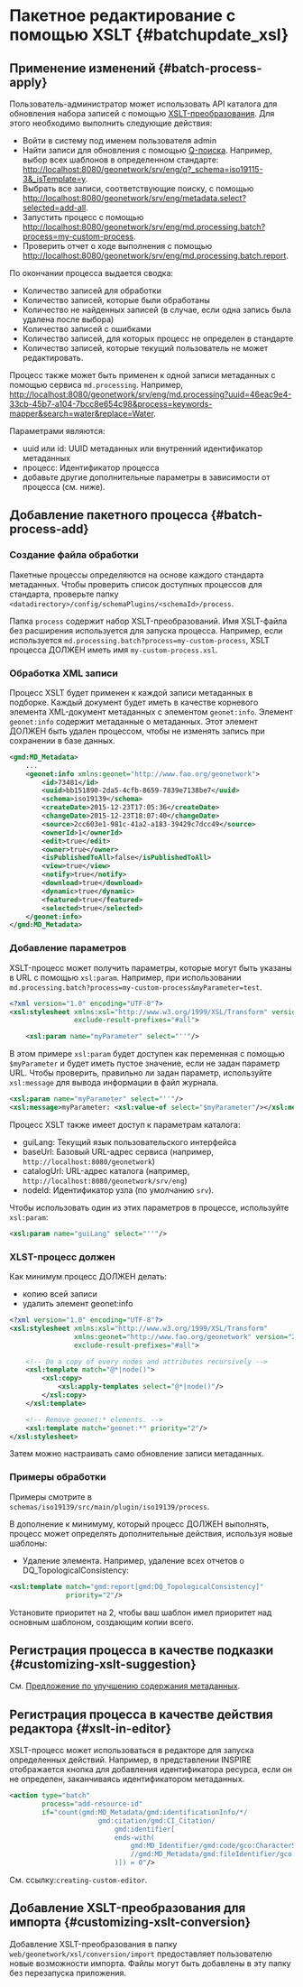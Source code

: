 # Пакетное редактирование с помощью XSLT {#batchupdate_xsl}

## Применение изменений {#batch-process-apply}

Пользователь-администратор может использовать API каталога для обновления набора записей с помощью [XSLT-преобразования](https://ru.wikipedia.org/wiki/XSLT). Для этого необходимо выполнить следующие действия:

- Войти в систему под именем пользователя admin
- Найти записи для обновления с помощью [Q-поиска](../../api/search.md). Например, выбор всех шаблонов в определенном стандарте: <http://localhost:8080/geonetwork/srv/eng/q?_schema=iso19115-3&_isTemplate=y>.
- Выбрать все записи, соответствующие поиску, с помощью <http://localhost:8080/geonetwork/srv/eng/metadata.select?selected=add-all>.
- Запустить процесс с помощью <http://localhost:8080/geonetwork/srv/eng/md.processing.batch?process=my-custom-process>.
- Проверить отчет о ходе выполнения с помощью <http://localhost:8080/geonetwork/srv/eng/md.processing.batch.report>.

По окончании процесса выдается сводка:

- Количество записей для обработки
- Количество записей, которые были обработаны
- Количество не найденных записей (в случае, если одна запись была удалена после выбора)
- Количество записей с ошибками
- Количество записей, для которых процесс не определен в стандарте
- Количество записей, которые текущий пользователь не может редактировать.

Процесс также может быть применен к одной записи метаданных с помощью сервиса `md.processing`. Например, <http://localhost:8080/geonetwork/srv/eng/md.processing?uuid=46eac9e4-33cb-45b7-a104-7bcc8e654c98&process=keywords-mapper&search=water&replace=Water>.

Параметрами являются:

- uuid или id: UUID метаданных или внутренний идентификатор метаданных
- процесс: Идентификатор процесса
- добавьте другие дополнительные параметры в зависимости от процесса (см. ниже).

## Добавление пакетного процесса {#batch-process-add}

### Создание файла обработки

Пакетные процессы определяются на основе каждого стандарта метаданных. Чтобы проверить список доступных процессов для стандарта, проверьте папку `<datadirectory>/config/schemaPlugins/<schemaId>/process`.

Папка `process` содержит набор XSLT-преобразований. Имя XSLT-файла без расширения используется для запуска процесса. Например, если используется `md.processing.batch?process=my-custom-process`, XSLT процесса ДОЛЖЕН иметь имя `my-custom-process.xsl`.

### Обработка XML записи

Процесс XSLT будет применен к каждой записи метаданных в подборке. Каждый документ будет иметь в качестве корневого элемента XML-документ метаданных с элементом `geonet:info`. Элемент `geonet:info` содержит метаданные о метаданных. Этот элемент ДОЛЖЕН быть удален процессом, чтобы не изменять запись при сохранении в базе данных.

``` xml
<gmd:MD_Metadata>
    ...
    <geonet:info xmlns:geonet="http://www.fao.org/geonetwork">
        <id>73481</id>
        <uuid>bb151890-2da5-4cfb-8659-7839e7138be7</uuid>
        <schema>iso19139</schema>
        <createDate>2015-12-23T17:05:36</createDate>
        <changeDate>2015-12-23T18:07:40</changeDate>
        <source>2cc603e1-981c-41a2-a183-39429c7dcc49</source>
        <ownerId>1</ownerId>
        <edit>true</edit>
        <owner>true</owner>
        <isPublishedToAll>false</isPublishedToAll>
        <view>true</view>
        <notify>true</notify>
        <download>true</download>
        <dynamic>true</dynamic>
        <featured>true</featured>
        <selected>true</selected>
    </geonet:info>
</gmd:MD_Metadata>
```

### Добавление параметров

XSLT-процесс может получить параметры, которые могут быть указаны в URL с помощью `xsl:param`. Например, при использовании `md.processing.batch?process=my-custom-process&myParameter=test`.

``` xml
<?xml version="1.0" encoding="UTF-8"?>
<xsl:stylesheet xmlns:xsl="http://www.w3.org/1999/XSL/Transform" version="2.0"
                exclude-result-prefixes="#all">

    <xsl:param name="myParameter" select="''"/>
```

В этом примере `xsl:param` будет доступен как переменная с помощью `$myParameter` и будет иметь пустое значение, если не задан параметр URL. Чтобы проверить, правильно ли задан параметр, используйте `xsl:message` для вывода информации в файл журнала.

``` xml
<xsl:param name="myParameter" select="''"/>
<xsl:message>myParameter: <xsl:value-of select="$myParameter"/></xsl:message>
```

Процесс XSLT также имеет доступ к параметрам каталога:

- guiLang: Текущий язык пользовательского интерфейса
- baseUrl: Базовый URL-адрес сервиса (например, `http://localhost:8080/geonetwork`)
- catalogUrl: URL-адрес каталога (например, `http://localhost:8080/geonetwork/srv/eng`)
- nodeId: Идентификатор узла (по умолчанию `srv`).

Чтобы использовать один из этих параметров в процессе, используйте `xsl:param`:

``` xml
<xsl:param name="guiLang" select="''"/>
```


### XLST-процесс должен

Как минимум процесс ДОЛЖЕН делать:

- копию всей записи
- удалить элемент geonet:info

``` xml
<?xml version="1.0" encoding="UTF-8"?>
<xsl:stylesheet xmlns:xsl="http://www.w3.org/1999/XSL/Transform" 
                xmlns:geonet="http://www.fao.org/geonetwork" version="2.0"
                exclude-result-prefixes="#all">

    <!-- Do a copy of every nodes and attributes recursively -->
    <xsl:template match="@*|node()">
        <xsl:copy>
            <xsl:apply-templates select="@*|node()"/>
        </xsl:copy>
    </xsl:template>

    <!-- Remove geonet:* elements. -->
    <xsl:template match="geonet:*" priority="2"/>
</xsl:stylesheet>
```

Затем можно настраивать само обновление записи метаданных.

### Примеры обработки

Примеры смотрите в `schemas/iso19139/src/main/plugin/iso19139/process`.

В дополнение к минимуму, который процесс ДОЛЖЕН выполнять, процесс может определять дополнительные действия, используя новые шаблоны:

- Удаление элемента. Например, удаление всех отчетов о DQ_TopologicalConsistency:

``` xml
<xsl:template match="gmd:report[gmd:DQ_TopologicalConsistency]"
              priority="2"/>
```

Установите приоритет на 2, чтобы ваш шаблон имел приоритет над основным шаблоном, создающим копии всего.

## Регистрация процесса в качестве подказки {#customizing-xslt-suggestion}

См. [Предложение по улучшению содержания метаданных](suggestion.md).

## Регистрация процесса в качестве действия редактора {#xslt-in-editor}

XSLT-процесс может использоваться в редакторе для запуска определенных действий. Например, в представлении INSPIRE отображается кнопка для добавления идентификатора ресурса, если он не определен, заканчиваясь идентификатором метаданных.
``` xml
<action type="batch"
        process="add-resource-id"
        if="count(gmd:MD_Metadata/gmd:identificationInfo/*/
                      gmd:citation/gmd:CI_Citation/
                          gmd:identifier[
                          ends-with(
                              gmd:MD_Identifier/gmd:code/gco:CharacterString,
                              //gmd:MD_Metadata/gmd:fileIdentifier/gco:CharacterString
                          )]) = 0"/>
```

См. ссылку:``creating-custom-editor``.

## Добавление XSLT-преобразования для импорта {#customizing-xslt-conversion}

Добавление XSLT-преобразования в папку `web/geonetwork/xsl/conversion/import` предоставляет пользователю новые возможности импорта. Файлы могут быть добавлены в эту папку без перезапуска приложения.